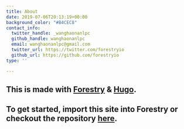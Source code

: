 ```yaml
---
title: About
date: 2019-07-06T20:13:19+00:00
background_color: "#B4CEC8"
contact_info:
  twitter_handle: _wanghaonanlpc
  github_handle: wanghaonanlpc
  email: wanghaonanlpc@gmail.com
  twitter_url: https://twitter.com/forestryio
  github_url: https://github.com/forestryio
type: ''

---
```

## This is made with [Forestry](https://forestry.io/ "Forestry.io") & [Hugo](https://gohugo.io/ "Hugo SSG").

## To get started, import this site into Forestry or checkout the repository [here](https://github.com/kendallstrautman/starter-blog-hugo "forestry starter blog hugo").